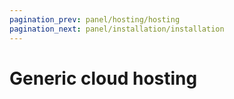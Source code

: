 ```yaml
---
pagination_prev: panel/hosting/hosting
pagination_next: panel/installation/installation
---
```


# Generic cloud hosting
